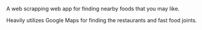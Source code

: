A web scrapping web app for finding nearby foods that you may like.

Heavily utilizes Google Maps for finding the restaurants and fast food joints.



